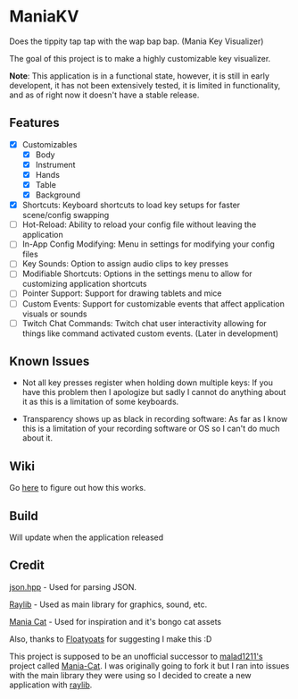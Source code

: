 # ManiaKV
Does the tippity tap tap with the wap bap bap. (Mania Key Visualizer)

The goal of this project is to make a highly customizable key visualizer.

**Note**: This application is in a functional state, however, it is still in early developent, it has not been extensively tested, it is limited in functionality, and as of right now it doesn't have a stable release.

## Features
- [x] Customizables
	- [x] Body
	- [x] Instrument
	- [x] Hands
	- [x] Table
	- [x] Background
- [x] Shortcuts: Keyboard shortcuts to load key setups for faster scene/config swapping
- [ ] Hot-Reload: Ability to reload your config file without leaving the application
- [ ] In-App Config Modifying: Menu in settings for modifying your config files
- [ ] Key Sounds: Option to assign audio clips to key presses
- [ ] Modifiable Shortcuts: Options in the settings menu to allow for customizing application shortcuts
- [ ] Pointer Support: Support for drawing tablets and mice
- [ ] Custom Events: Support for customizable events that affect application visuals or sounds
- [ ] Twitch Chat Commands: Twitch chat user interactivity allowing for things like command activated custom events. (Later in development)

## Known Issues
- Not all key presses register when holding down multiple keys:
If you have this problem then I apologize but sadly I cannot do anything about it as this is a limitation of some keyboards.

- Transparency shows up as black in recording software:
As far as I know this is a limitation of your recording software or OS so I can't do much about it.

## Wiki
Go [here](https://github.com/TheModdedChicken/ManiaKV/wiki) to figure out how this works.

## Build
Will update when the application released

## Credit
[json.hpp](https://github.com/nlohmann/json) - Used for parsing JSON.

[Raylib](https://github.com/raysan5/raylib) - Used as main library for graphics, sound, etc.

[Mania Cat](https://github.com/malad1211/Mania-Cat) - Used for inspiration and it's bongo cat assets

Also, thanks to [Floatyoats](https://github.com/Floatyoats) for suggesting I make this :D

This project is supposed to be an unofficial successor to [malad1211's](https://github.com/malad1211) project called [Mania-Cat](https://github.com/malad1211/Mania-Cat). 
I was originally going to fork it but I ran into issues with the main library they were using so I decided to create a new application with [raylib](https://github.com/raysan5/raylib).
